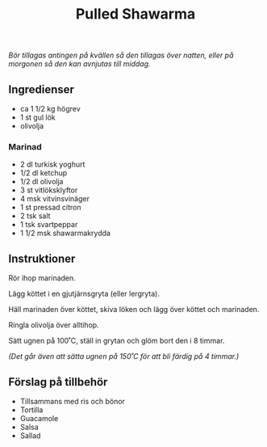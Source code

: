 ﻿---
title: Pulled Shawarma
slug: pulled-shawarma
tags: [Middag]
---

*Bör tillagas antingen på kvällen så den tillagas över natten, eller på morgonen så den kan avnjutas till middag.* 

## Ingredienser

* ca 1 1/2 kg högrev
* 1 st gul lök
* olivolja

### Marinad

* 2 dl turkisk yoghurt
* 1/2 dl ketchup
* 1/2 dl olivolja
* 3 st vitlöksklyftor
* 4 msk vitvinsvinäger
* 1 st pressad citron
* 2 tsk salt
* 1 tsk svartpeppar
* 1 1/2 msk shawarmakrydda

## Instruktioner

Rör ihop marinaden.

Lägg köttet i en gjutjärnsgryta (eller lergryta).

Häll marinaden över köttet, skiva löken och lägg över köttet och marinaden.

Ringla olivolja över alltihop.

Sätt ugnen på 100˚C, ställ in grytan och glöm bort den i 8 timmar.

*(Det går även att sätta ugnen på 150˚C för att bli färdig på 4 timmar.)*

## Förslag på tillbehör

* Tillsammans med ris och bönor
* Tortilla
* Guacamole
* Salsa
* Sallad
